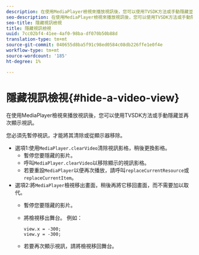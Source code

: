 ```yaml
---
description: 在使用MediaPlayer檢視來播放視訊後，您可以使用TVSDK方法或手動隱藏並再次顯示視訊。
seo-description: 在使用MediaPlayer檢視來播放視訊後，您可以使用TVSDK方法或手動隱藏並再次顯示視訊。
seo-title: 隱藏視訊檢視
title: 隱藏視訊檢視
uuid: 7cc02bf4-41ee-4af0-98ba-df070b50b88d
translation-type: tm+mt
source-git-commit: 040655d8ba5f91c98ed0584c08db226ffe1e0f4e
workflow-type: tm+mt
source-wordcount: '185'
ht-degree: 1%

---
```



# 隱藏視訊檢視{#hide-a-video-view}

在使用MediaPlayer檢視來播放視訊後，您可以使用TVSDK方法或手動隱藏並再次顯示視訊。

您必須先暫停視訊，才能將其清除或從顯示器移除。
* 選項1:使用`MediaPlayer.clearVideo`清除視訊影格，&#x200B;稍後更換影格。
   * 暫停您要隱藏的影片。
   * 呼叫`MediaPlayer.clearVideo`以移除顯示的視訊影格。
   * 若要重設`MediaPlayer`以便再次播放，請呼叫`replaceCurrentResource`或`replaceCurrentItem`。
* 選項2:將`MediaPlayer`檢視移出畫面，稍後再將它移回畫面，而不需要加以取代。
   * 暫停您要隱藏的影片。
   * 將檢視移出舞台。 例如：

      ```
      view.x = -300; 
      view.y = -300;
      ```

   * 若要再次顯示視訊，請將檢視移回舞台。

